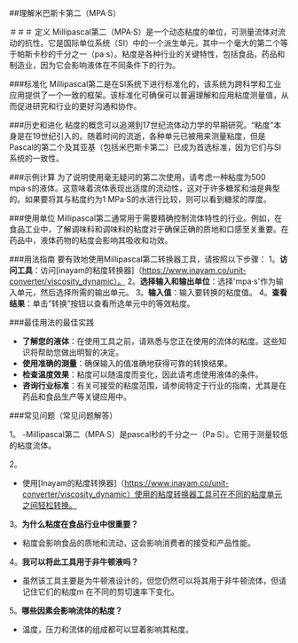 ##理解米巴斯卡第二（MPA·S）

＃＃＃ 定义
Millipascal第二（MPA·S）是一个动态粘度的单位，可测量流体对流动的抗性。它是国际单位系统（SI）中的一个派生单元，其中一个毫大的第二个等于帕斯卡秒的千分之一（pa·s）。粘度是各种行业的关键特性，包括食品，药品和制造业，因为它会影响液体在不同条件下的行为。

###标准化
Millipascal第二是在SI系统下进行标准化的，该系统为跨科学和工业应用提供了一个一致的框架。该标准化可确保可以普遍理解和应用粘度测量值，从而促进研究和行业的更好沟通和协作。

###历史和进化
粘度的概念可以追溯到17世纪流体动力学的早期研究。“粘度”本身是在19世纪引入的。随着时间的流逝，各种单元已被用来测量粘度，但是Pascal的第二个及其亚基（包括米巴斯卡第二）已成为首选标准，因为它们与SI系统的一致性。

###示例计算
为了说明使用毫无疑问的第二次使用，请考虑一种粘度为500 mpa·s的液体。这意味着流体表现出适度的流动性，这对于许多糖浆和油是典型的。如果要将其与粘度约为1 MPa·S的水进行比较，则可以看到糖浆的厚度。

###使用单位
Millipascal第二通常用于需要精确控制流体特性的行业。例如，在食品工业中，了解调味料和调味料的粘度对于确保正确的质地和口感至关重要。在药品中，液体药物的粘度会影响其吸收和功效。

###用法指南
要有效地使用Millipascal第二转换器工具，请按照以下步骤：
1。**访问工具**：访问[inayam的粘度转换器]（https://www.inayam.co/unit-converter/viscosity_dynamic）。
2。**选择输入和输出单位**：选择'mpa·s'作为输入单元，然后选择所需的输出单元。
3。**输入值**：输入要转换的粘度值。
4。**查看结果**：单击“转换”按钮以查看所选单元中的等效粘度。

###最佳用法的最佳实践
-  **了解您的液体**：在使用工具之前，请熟悉与您正在使用的流体的粘度。这些知识将帮助您做出明智的决定。
-  **使用准确的测量**：确保输入的值准确地获得可靠的转换结果。
-  **检查温度效果**：粘度可以随温度而变化，因此请考虑使用液体的条件。
-  **咨询行业标准**：有关可接受的粘度范围，请参阅特定于行业的指南，尤其是在药品和食品生产等关键应用中。

###常见问题（常见问题解答）

1。
-Millipascal第二（MPA·S）是pascal秒的千分之一（Pa·S）。它用于测量较低的粘度流体。

2。
- 使用[Inayam的粘度转换器]（https://www.inayam.co/unit-converter/viscosity_dynamic）使用的粘度转换器工具可在不同的粘度单元之间轻松转换。

3。**为什么粘度在食品行业中很重要？**
- 粘度会影响食品的质地和流动，这会影响消费者的接受和产品性能。

4。**我可以将此工具用于非牛顿液吗？**
- 虽然该工具主要是为牛顿液设计的，但您仍然可以将其用于非牛顿流体，但请记住它们的粘度m 在不同的剪切速率下变化。

5。**哪些因素会影响流体的粘度？**
- 温度，压力和流体的组成都可以显着影响其粘度。